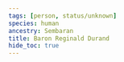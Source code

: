 ```yaml
---
tags: [person, status/unknown]
species: human
ancestry: Sembaran
title: Baron Reginald Durand
hide_toc: true
---
```





